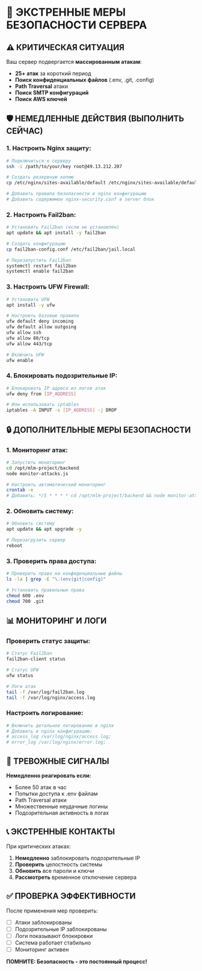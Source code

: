 # 🚨 ЭКСТРЕННЫЕ МЕРЫ БЕЗОПАСНОСТИ СЕРВЕРА

## ⚠️ **КРИТИЧЕСКАЯ СИТУАЦИЯ**

Ваш сервер подвергается **массированным атакам**:
- **25+ атак** за короткий период
- **Поиск конфиденциальных файлов** (.env, .git, .config)
- **Path Traversal** атаки
- **Поиск SMTP конфигураций**
- **Поиск AWS ключей**

## 🛡️ **НЕМЕДЛЕННЫЕ ДЕЙСТВИЯ (ВЫПОЛНИТЬ СЕЙЧАС)**

### **1. Настроить Nginx защиту:**

```bash
# Подключиться к серверу
ssh -i /path/to/your/key root@49.13.212.207

# Создать резервную копию
cp /etc/nginx/sites-available/default /etc/nginx/sites-available/default.backup

# Добавить правила безопасности в nginx конфигурацию
# Добавить содержимое nginx-security.conf в server блок
```

### **2. Настроить Fail2ban:**

```bash
# Установить Fail2ban (если не установлен)
apt update && apt install -y fail2ban

# Создать конфигурацию
cp fail2ban-config.conf /etc/fail2ban/jail.local

# Перезапустить Fail2ban
systemctl restart fail2ban
systemctl enable fail2ban
```

### **3. Настроить UFW Firewall:**

```bash
# Установить UFW
apt install -y ufw

# Настроить базовые правила
ufw default deny incoming
ufw default allow outgoing
ufw allow ssh
ufw allow 80/tcp
ufw allow 443/tcp

# Включить UFW
ufw enable
```

### **4. Блокировать подозрительные IP:**

```bash
# Блокировать IP адреса из логов атак
ufw deny from [IP_ADDRESS]

# Или использовать iptables
iptables -A INPUT -s [IP_ADDRESS] -j DROP
```

## 🔒 **ДОПОЛНИТЕЛЬНЫЕ МЕРЫ БЕЗОПАСНОСТИ**

### **1. Мониторинг атак:**

```bash
# Запустить мониторинг
cd /opt/mlm-project/backend
node monitor-attacks.js

# Настроить автоматический мониторинг
crontab -e
# Добавить: */5 * * * * cd /opt/mlm-project/backend && node monitor-attacks.js
```

### **2. Обновить систему:**

```bash
# Обновить систему
apt update && apt upgrade -y

# Перезагрузить сервер
reboot
```

### **3. Проверить права доступа:**

```bash
# Проверить права на конфиденциальные файлы
ls -la | grep -E "\.(env|git|config)"

# Установить правильные права
chmod 600 .env
chmod 700 .git
```

## 📊 **МОНИТОРИНГ И ЛОГИ**

### **Проверить статус защиты:**

```bash
# Статус Fail2ban
fail2ban-client status

# Статус UFW
ufw status

# Логи атак
tail -f /var/log/fail2ban.log
tail -f /var/log/nginx/access.log
```

### **Настроить логирование:**

```bash
# Включить детальное логирование в nginx
# Добавить в nginx конфигурацию:
# access_log /var/log/nginx/access.log;
# error_log /var/log/nginx/error.log;
```

## 🚨 **ТРЕВОЖНЫЕ СИГНАЛЫ**

**Немедленно реагировать если:**
- Более 50 атак в час
- Попытки доступа к .env файлам
- Path Traversal атаки
- Множественные неудачные логины
- Подозрительная активность в логах

## 📞 **ЭКСТРЕННЫЕ КОНТАКТЫ**

При критических атаках:
1. **Немедленно** заблокировать подозрительные IP
2. **Проверить** целостность системы
3. **Обновить** все пароли и ключи
4. **Рассмотреть** временное отключение сервера

## ✅ **ПРОВЕРКА ЭФФЕКТИВНОСТИ**

После применения мер проверить:
- [ ] Атаки заблокированы
- [ ] Подозрительные IP заблокированы
- [ ] Логи показывают блокировки
- [ ] Система работает стабильно
- [ ] Мониторинг активен

**ПОМНИТЕ: Безопасность - это постоянный процесс!**
